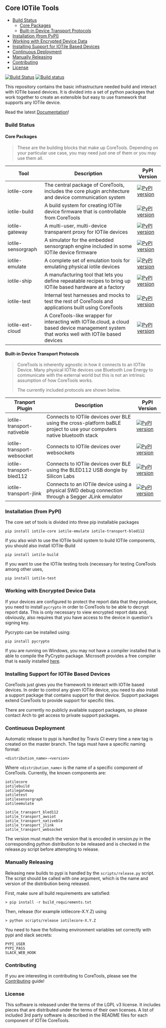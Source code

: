 ## Core IOTile Tools

<!-- MarkdownTOC autolink="true" bracket="round" -->

- [Build Status](#build-status)
	- [Core Packages](#core-packages)
	- [Built-in Device Transport Protocols](#built-in-device-transport-protocols)
- [Installation \(from PyPI\)](#installation-from-pypi)
- [Working with Encrypted Device Data](#working-with-encrypted-device-data)
- [Installing Support for IOTile Based Devices](#installing-support-for-iotile-based-devices)
- [Continuous Deployment](#continuous-deployment)
- [Manually Releasing](#manually-releasing)
- [Contributing](#Contributing)
- [License](#license)

<!-- /MarkdownTOC -->


[![Build Status](https://travis-ci.org/iotile/coretools.svg?branch=master)](https://travis-ci.org/iotile/coretools)
[![Build status](https://ci.appveyor.com/api/projects/status/yu3q8m8dm6aqoc6e/branch/master?svg=true)](https://ci.appveyor.com/project/timburke/coretools/branch/master)

This repository contains the basic infrastructure needed build and interact with 
IOTile based devices.  It is divided into a set of python packages that work 
together to create an extensible but easy to use framework that supports any 
IOTile device.

Read the latest [Documentation](http://coretools.readthedocs.io/en/latest/)!

### Build Status

#### Core Packages

> These are the building blocks that make up CoreTools.  Depending on your particular
> use case, you may need just one of them or you may use them all.  

| Tool         | Description |PyPI Version                                                                                                 |
|--------------|-------------|-------------------------------------------------------------------------------------------------------------|
|iotile-core   |The central package of CoreTools, includes the core plugin architecture and device communication system|[![PyPI version](https://badge.fury.io/py/iotile-core.svg)](https://badge.fury.io/py/iotile-core)             |
|iotile-build  |A build system for creating IOTile device firmware that is controllable from CoreTools|[![PyPI version](https://badge.fury.io/py/iotile-build.svg)](https://badge.fury.io/py/iotile-build)           |
|iotile-gateway|A multi-user, multi-device transparent proxy for IOTile devices|[![PyPI version](https://badge.fury.io/py/iotile-gateway.svg)](https://badge.fury.io/py/iotile-gateway)       |
|iotile-sensorgraph|A simulator for the embedded sensorgraph engine included in some IOTile device firmware|[![PyPI version](https://badge.fury.io/py/iotile-sensorgraph.svg)](https://badge.fury.io/py/iotile-sensorgraph)|
|iotile-emulate|A complete set of emulation tools for emulating physical iotile devices|[![PyPI version](https://badge.fury.io/py/iotile-emulate.svg)](https://badge.fury.io/py/iotile-emulate)|
|iotile-ship|A manufacturing tool that lets you define repeatable recipes to bring up IOTile based hardware at a factory|[![PyPI version](https://badge.fury.io/py/iotile-ship.svg)](https://badge.fury.io/py/iotile-ship)                |
|iotile-test|Internal test harnesses and mocks to test the rest of CoreTools and applications built using CoreTools|[![PyPI version](https://badge.fury.io/py/iotile-test.svg)](https://badge.fury.io/py/iotile-test)             |
|iotile-ext-cloud|A CoreTools-like wrapper for interacting with IOTile.cloud, a cloud based device management system that works well with IOTile based devices|[![PyPI version](https://badge.fury.io/py/iotile-ext-cloud.svg)](https://badge.fury.io/py/iotile-ext-cloud)   |

#### Built-in Device Transport Protocols

> CoreTools is inherently agnostic in how it connects to an IOTile Device.  Many
> physical IOTile devices use Bluetooth Low Energy to communicate with the external
> world but this is not an intrinsic assumption of how CoreTools works.
>
> The currently included protocols are shown below.

| Tranport Plugin         | Description | PyPI Version                                                                                                 |
|-------------------------|-------------|--------------------------------------------------------------------------------------------------------------|
|iotile-transport-nativeble|Connects to IOTile devices over BLE using the cross-platform baBLE project to use your computers native bluetooth stack|[![PyPI version](https://badge.fury.io/py/iotile-transport-nativeble.svg)](https://badge.fury.io/py/iotile-transport-nativeble)|
|iotile-transport-websocket|Connects to IOTile devices over websockets|[![PyPI version](https://badge.fury.io/py/iotile-transport-websocket.svg)](https://badge.fury.io/py/iotile-transport-)|
|iotile-transport-bled112|Connects to IOTile devices over BLE using the BLED112 USB dongle by Silicon Labs|[![PyPI version](https://badge.fury.io/py/iotile-transport-bled112.svg)](https://badge.fury.io/py/iotile-transport-bled112)|
|iotile-transport-jlink|Connects to an IOTile device using a physical SWD debug connection through a Segger JLink emulator|[![PyPI version](https://badge.fury.io/py/iotile-transport-jlink.svg)](https://badge.fury.io/py/iotile-transport-jlink)|

### Installation (from PyPI)

The core set of tools is divided into three pip installable packages

```shell
pip install iotile-core iotile-emulate iotile-transport-bled112
```

If you also wish to use the IOTile build system to build IOTile components, you
should also install IOTile-Build

```shell
pip install iotile-build
```

If you want to use the IOTile testing tools (necessary for testing CoreTools among other uses,

```shell
pip install iotile-test
```

### Working with Encrypted Device Data

If your devices are configured to protect the report data that they produce, you
need to install `pycrypto` in order to CoreTools to be able to decrypt report 
data.  This is only necessary to view encrypted report data and, obviously, 
also requires that you have access to the device in question's signing key.

Pycrypto can be installed using:

```
pip install pycrypto
```

If you are running on Windows, you may not have a compiler installed that is
able to compile the PyCrypto package.  Microsoft provides a free compiler that
is easily installed [here](https://www.microsoft.com/en-us/download/details.aspx?id=44266).

### Installing Support for IOTile Based Devices

CoreTools just gives you the framework to interact with IOTile based devices. 
In order to control any given IOTile device, you need to also install a support
package that contains support for that device.  Support packages extend CoreTools
to provide support for specific tiles.  

There are currently no publicly available support packages, so please contact
Arch to get access to private support packages.

### Continuous Deployment
Automatic release to pypi is handled by Travis CI every time a new tag is created
on the master branch.  The tags must have a specific naming format:

```
<distribution_name>-<version>
```

Where `<distribution_name>` is the name of a specific component of CoreTools.  Currently,
the known components are:

```
iotilecore
iotilebuild
iotilegateway
iotiletest
iotilesensorgraph
iotileemulate

iotile_transport_bled112
iotile_transport_awsiot
iotile_transport_nativeble
iotile_transport_jlink
iotile_transport_websocket
```

The version must match the version that is encoded in version.py in the corresponding python
distribution to be released and is checked in the release.py script before attempting to release.

### Manually Releasing

Releasing new builds to pypi is handled by the `scripts/release.py` script.  The 
script should be called with one argument, which is the name and version of the
distribution being released.  

First, make sure all build requirements are satisfied:

```shell
> pip install -r build_requirements.txt
```

Then, release (for example iotilecore-X.Y.Z) using
```shell
> python scripts/release iotilecore-X.Y.Z
```

You need to have the following environment variables set correctly with pypi and slack
secrets:

```
PYPI_USER
PYPI_PASS
SLACK_WEB_HOOK
```

### Contributing

If you are interesting in contributing to CoreTools, please see the [Contributing](CONTRIBUTING.md) guide!


### License

This software is released under the terms of the LGPL v3 license.  It includes
pieces that are distributed under the terms of their own licenses.  A list of 
included 3rd party software is described in the README files for each component
of IOTile CoreTools.
